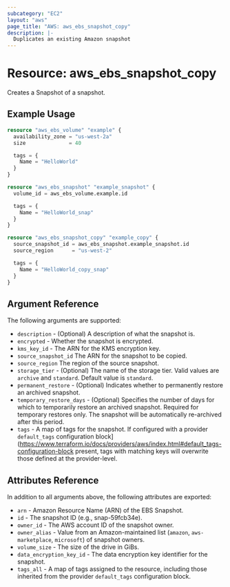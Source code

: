 ```yaml
---
subcategory: "EC2"
layout: "aws"
page_title: "AWS: aws_ebs_snapshot_copy"
description: |-
  Duplicates an existing Amazon snapshot
---
```


# Resource: aws_ebs_snapshot_copy

Creates a Snapshot of a snapshot.

## Example Usage

```terraform
resource "aws_ebs_volume" "example" {
  availability_zone = "us-west-2a"
  size              = 40

  tags = {
    Name = "HelloWorld"
  }
}

resource "aws_ebs_snapshot" "example_snapshot" {
  volume_id = aws_ebs_volume.example.id

  tags = {
    Name = "HelloWorld_snap"
  }
}

resource "aws_ebs_snapshot_copy" "example_copy" {
  source_snapshot_id = aws_ebs_snapshot.example_snapshot.id
  source_region      = "us-west-2"

  tags = {
    Name = "HelloWorld_copy_snap"
  }
}
```

## Argument Reference

The following arguments are supported:

* `description` - (Optional) A description of what the snapshot is.
* `encrypted` - Whether the snapshot is encrypted.
* `kms_key_id` - The ARN for the KMS encryption key.
* `source_snapshot_id` The ARN for the snapshot to be copied.
* `source_region` The region of the source snapshot.
* `storage_tier` - (Optional) The name of the storage tier. Valid values are `archive` and `standard`. Default value is `standard`.
* `permanent_restore` - (Optional) Indicates whether to permanently restore an archived snapshot.
* `temporary_restore_days` - (Optional) Specifies the number of days for which to temporarily restore an archived snapshot. Required for temporary restores only. The snapshot will be automatically re-archived after this period.
* `tags` - A map of tags for the snapshot. If configured with a provider `default_tags` configuration block](https://www.terraform.io/docs/providers/aws/index.html#default_tags-configuration-block present, tags with matching keys will overwrite those defined at the provider-level.

## Attributes Reference

In addition to all arguments above, the following attributes are exported:

* `arn` - Amazon Resource Name (ARN) of the EBS Snapshot.
* `id` - The snapshot ID (e.g., snap-59fcb34e).
* `owner_id` - The AWS account ID of the snapshot owner.
* `owner_alias` - Value from an Amazon-maintained list (`amazon`, `aws-marketplace`, `microsoft`) of snapshot owners.
* `volume_size` - The size of the drive in GiBs.
* `data_encryption_key_id` - The data encryption key identifier for the snapshot.
* `tags_all` - A map of tags assigned to the resource, including those inherited from the provider `default_tags` configuration block.
